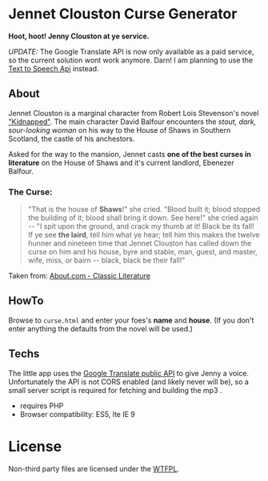 Jennet Clouston Curse Generator
===============================

**Hoot, hoot! Jenny Clouston at ye service.**

*UPDATE:*  The Google Translate API is now only available as a paid service, so the current solution wont work anymore. Darn!
I am planning to use the [Text to Speech Api](https://dvcs.w3.org/hg/speech-api/raw-file/tip/speechapi.html) instead. 

About
-----

Jennet Clouston is a marginal character from Robert Lois Stevenson's novel ["Kidnapped"](http://en.wikipedia.org/wiki/Kidnapped_%28novel%29).
The main character David Balfour encounters the *stout, dark, sour-looking woman* on his way to the House of Shaws in Southern Scotland, the castle of his anchestors.

Asked for the way to the mansion, Jennet casts **one of the best curses in literature** on the House of Shaws and it's current landlord, Ebenezer Balfour.

### The Curse:

> "That is the house of **Shaws**!" she cried. "Blood built it; blood stopped the building of it; blood shall bring it down. See here!" she cried again -- "I spit upon the ground, and crack my thumb at it! Black be its fall! If ye see **the laird**, tell him what ye hear; tell him this makes the twelve hunner and nineteen time that Jennet Clouston has called down the curse on him and his house, byre and stable, man, guest, and master, wife, miss, or bairn -- black, black be their fall!"

Taken from: [About.com - Classic Literature](http://classiclit.about.com/library/bl-etexts/rlstevenson/bl-rlst-kid-2.htm)

HowTo
-----

Browse to `curse.html` and enter your foes's **name** and **house**. (If you don't enter anything the defaults from the novel will be used.)

Techs
----

The little app uses the [Google  Translate public API](https://translate.google.com/) to give Jenny a voice. Unfortunately the API is not CORS enabled (and likely never will be), so a small server script is required for fetching and building the mp3 .

* requires PHP
* Browser compatibility: ES5, lte IE 9

License
=======

Non-third party files are licensed under the [WTFPL](http://www.wtfpl.net/about/).
